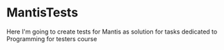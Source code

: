 MantisTests
===========

Here I'm going to create tests for Mantis as solution for tasks dedicated to Programming for testers course
